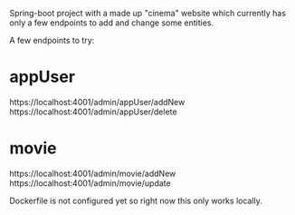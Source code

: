 Spring-boot project with a made up "cinema" website which currently has only a few endpoints to add and change some entities.

A few endpoints to try:
# appUser
https://localhost:4001/admin/appUser/addNew 
https://localhost:4001/admin/appUser/delete

# movie
https://localhost:4001/admin/movie/addNew
https://localhost:4001/admin/movie/update

Dockerfile is not configured yet so right now this only works locally.